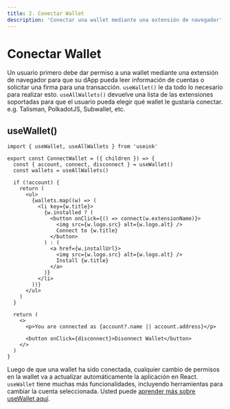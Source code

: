 ```yaml
---
title: 2. Conectar Wallet
description: 'Conectar una wallet mediante una extensión de navegador'
---
```


# Conectar Wallet

Un usuario primero debe dar permiso a una wallet mediante una extensión de navegador para que su dApp pueda leer información de cuentas o solicitar una firma para una transacción. `useWallet()` le da todo lo necesario para realizar esto. `useAllWallets()` devuelve una lista de las extensiones soportadas para que el usuario pueda elegir qué wallet le gustaría conectar. e.g. Talisman, PolkadotJS, Subwallet, etc.

## useWallet()

```tsx
import { useWallet, useAllWallets } from 'useink'

export const ConnectWallet = ({ children }) => {
  const { account, connect, disconnect } = useWallet()
  const wallets = useAllWallets()

  if (!account) {
    return (
      <ul>
        {wallets.map((w) => (
          <li key={w.title}>
            {w.installed ? (
              <button onClick={() => connect(w.extensionName)}>
                <img src={w.logo.src} alt={w.logo.alt} />
                Connect to {w.title}
              </button>
            ) : (
              <a href={w.installUrl}>
                <img src={w.logo.src} alt={w.logo.alt} />
                Install {w.title}
              </a>
            )}
          </li>
        ))}
      </ul>
    )
  }

  return (
    <>
      <p>You are connected as {account?.name || account.address}</p>

      <button onClick={disconnect}>Disonnect Wallet</button>
    </>
  )
}
```

Luego de que una wallet ha sido conectada, cualquier cambio de permisos en la wallet va a actualizar automáticamente la aplicación en React.
`useWallet` tiene muchas más funcionalidades, incluyendo herramientas para cambiar la cuenta seleccionada. Usted puede [aprender más sobre useWallet aquí](/frontend/core/hooks/wallets/use-wallet).
